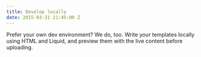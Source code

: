 ```yaml
---
title: Develop locally
date: 2015-03-31 21:45:00 Z
---
```


Prefer your own dev environment? We do, too. Write your templates locally using HTML and Liquid, and preview them with the live content before uploading.
